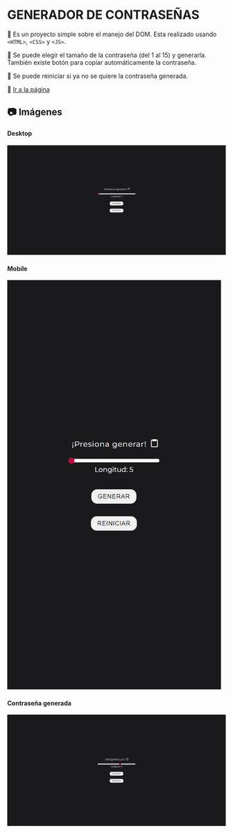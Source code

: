 # GENERADOR DE CONTRASEÑAS

:pushpin: Es un proyecto simple sobre el manejo del DOM. Esta realizado usando `<HTML>`, `<CSS>` y `<JS>`.

:pushpin: Se puede elegir el tamaño de la contraseña (del 1 al 15) y generarla. También existe botón para copiar automáticamente
la contraseña.

:pushpin: Se puede reiniciar si ya no se quiere la contraseña generada.

:link: <a href="https://generador-password-carlosmartedev.netlify.app/" target="_BLANK">Ir a la página</a>


## :camera: Imágenes

#### Desktop

![Vista Desktop](./readme-images/desktop.PNG "Desktop")

#### Mobile

![Vista Mobile](./readme-images/mobile.PNG "Mobile")

#### Contraseña generada

![Contraseña generada](./readme-images/pass.PNG "Contraseña generada")
